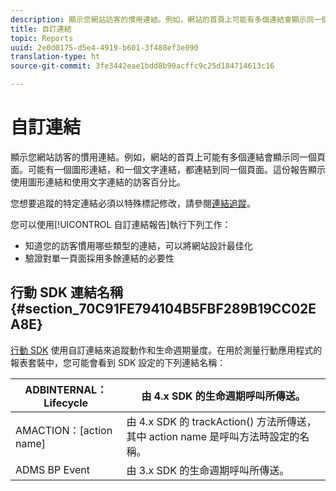 ```yaml
---
description: 顯示您網站訪客的慣用連結。例如，網站的首頁上可能有多個連結會顯示同一個頁面。可能有一個圖形連結，和一個文字連結，都連結到同一個頁面。這份報告顯示使用圖形連結和使用文字連結的訪客百分比。
title: 自訂連結
topic: Reports
uuid: 2e0d0175-d5e4-4919-b601-3f488ef3e090
translation-type: ht
source-git-commit: 3fe3442eae1bdd8b90acffc9c25d184714613c16

---
```



# 自訂連結

顯示您網站訪客的慣用連結。例如，網站的首頁上可能有多個連結會顯示同一個頁面。可能有一個圖形連結，和一個文字連結，都連結到同一個頁面。這份報告顯示使用圖形連結和使用文字連結的訪客百分比。

您想要追蹤的特定連結必須以特殊標記修改，請參閱[連結追蹤](https://docs.adobe.com/content/help/en/analytics/implementation/javascript-implementation/variables-analytics-reporting/config-var/s-linktrackvars.html)。

您可以使用[!UICONTROL 自訂連結報告]執行下列工作：

* 知道您的訪客慣用哪些類型的連結，可以將網站設計最佳化
* 驗證對單一頁面採用多餘連結的必要性

## 行動 SDK 連結名稱 {#section_70C91FE794104B5FBF289B19CC02EA8E}

[行動 SDK](https://docs.adobe.com/content/help/zh-Hant/mobile-services/using/home.html) 使用自訂連結來追蹤動作和生命週期量度。在用於測量行動應用程式的報表套裝中，您可能會看到 SDK 設定的下列連結名稱：

| ADBINTERNAL：Lifecycle | 由 4.x SDK 的生命週期呼叫所傳送。 |
|---|---|
| AMACTION：[action name] | 由 4.x SDK 的 trackAction() 方法所傳送，其中 action name 是呼叫方法時設定的名稱。 |
| ADMS BP Event | 由 3.x SDK 的生命週期呼叫所傳送。 |

